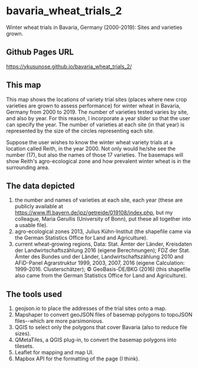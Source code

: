 # bavaria_wheat_trials_2
Winter wheat trials in Bavaria, Germany (2000-2019): Sites and varieties grown.

## Github Pages URL
https://ykusunose.github.io/bavaria_wheat_trials_2/

## This map
This map shows the locations of variety trial sites (places where new crop varieties are grown to assess performance) for winter wheat in Bavaria, Germany from 2000 to 2019. The number of varieties tested varies by site, and also by year. For this reason, I incorporate a year slider so that the user can specify the year. The number of varieties at each site (in that year) is represented by the size of the circles representing each site. 

Suppose the user wishes to know the winter wheat variety trials at a location called Reith, in the year 2000. Not only would he/she see the number (17), but also the names of those 17 varieties. The basemaps will show Reith's agro-ecological zone and how prevalent winter wheat is in the surrounding area.

## The data depicted
1. the number and names of varieties at each site, each year (these are publicly available at https://www.lfl.bayern.de/ipz/getreide/019108/index.php, but my colleague, Maria Gerullis (University of Bonn), put these all together into a usable file).
2. agro-ecological zones 2013, Julius Kühn-Institut (the shapefile came via the German Statistics Office for Land and Agriculture).
3. current wheat-growing regions, Data: Stat. Ämter der Länder, Kreisdaten der Landwirtschaftszählung 2016 (eigene Berechnungen);
                    FDZ der Stat. Ämter des Bundes und der Länder, Landwirtschaftszählung 2010 and AFiD-Panel
                    Agrarstruktur 1999, 2003, 2007, 2016 (eigene Calculation: 1999-2016. Clusterschätzer);
                    © GeoBasis-DE/BKG (2016) (this shapefile also came from the German Statistics Office for Land and Agriculture).

## The tools used
1. geojson.io to place the addresses of the trial sites onto a map.
2. Mapshaper to convert geoJSON files of basemap polygons to topoJSON files--which are more parsimonious.
3. QGIS to select only the polygons that cover Bavaria (also to reduce file sizes).
4. QMetaTiles, a QGIS plug-in, to convert the basemap polygons into tilesets.
5. Leaflet for mapping and map UI.
6. Mapbox API for the formatting of the page (I think).
